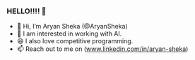 ### HELLO!!!! 👋

<!--
**AryanSheka/AryanSheka** is a ✨ _special_ ✨ repository because its `README.md` (this file) appears on your GitHub profile.

Here are some ideas to get you started:

-  🔭
- 🌱 I’m currently learning ...
- 👯 I’m looking to collaborate on ...
- 🤔 I’m looking for help with ...
- 💬 Ask me about ...
- 📫 How to reach me: ...
- 😄 Pronouns: ...
- ⚡ Fun fact: ...
-->
-  🔭 Hi, I’m Aryan Sheka (@AryanSheka)
-  🌱 I am interested in working with AI.
-  😄 I also love competitive programming.
-  📫 Reach out to me on (www.linkedin.com/in/aryan-sheka)
